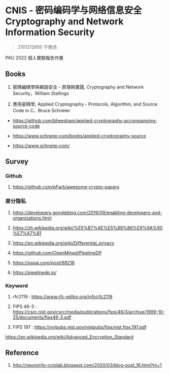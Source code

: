 # CNIS - 密码编码学与网络信息安全 Cryptography and Network Information Security

> 2101212850 干皓丞

PKU 2022 個人實驗報告作業

## Books

1. 密碼編碼學與網路安全 - 原理與實踐, Cryptography and Network Security，William Stallings

2. 應用密碼學, Applied Cryptography - Protocols, Algorithm, and Source Code in C，Bruce Schneier

- https://github.com/bheesham/applied-cryptography-accompanying-source-code

- https://www.schneier.com/books/applied-cryptography-source

- https://www.schneier.com/


## Survey

### Github

1. https://github.com/pFarb/awesome-crypto-papers


### 差分隐私

1. https://developers.googleblog.com/2019/09/enabling-developers-and-organizations.html

2. https://zh.wikipedia.org/wiki/%E5%B7%AE%E5%88%86%E9%9A%90%E7%A7%81

3. https://en.wikipedia.org/wiki/Differential_privacy

4. https://github.com/OpenMined/PipelineDP

5. https://sspai.com/post/68218

6. https://pipelinedp.io/

### Keyword

1. rfc2119 : https://www.rfc-editor.org/info/rfc2119

2. FIPS 46-3 : https://csrc.nist.gov/csrc/media/publications/fips/46/3/archive/1999-10-25/documents/fips46-3.pdf

3. FIPS 197 : https://nvlpubs.nist.gov/nistpubs/fips/nist.fips.197.pdf

https://en.wikipedia.org/wiki/Advanced_Encryption_Standard

## Reference

1. http://neuroinfo-cclolab.blogspot.com/2020/03/blog-post_16.html?m=1





